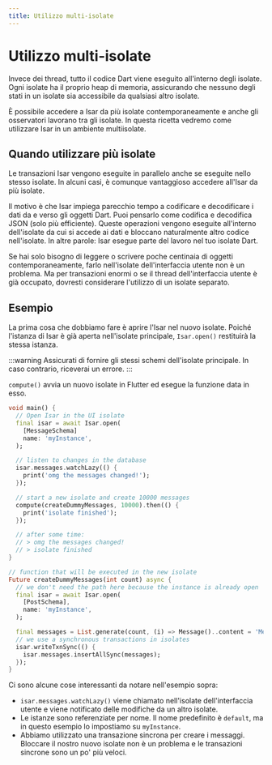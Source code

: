 ```yaml
---
title: Utilizzo multi-isolate
---
```


# Utilizzo multi-isolate

Invece dei thread, tutto il codice Dart viene eseguito all'interno degli isolate. Ogni isolate ha il proprio heap di memoria, assicurando che nessuno degli stati in un isolate sia accessibile da qualsiasi altro isolate.

È possibile accedere a Isar da più isolate contemporaneamente e anche gli osservatori lavorano tra gli isolate. In questa ricetta vedremo come utilizzare Isar in un ambiente multiisolate.

## Quando utilizzare più isolate

Le transazioni Isar vengono eseguite in parallelo anche se eseguite nello stesso isolate. In alcuni casi, è comunque vantaggioso accedere all'Isar da più isolate.

Il motivo è che Isar impiega parecchio tempo a codificare e decodificare i dati da e verso gli oggetti Dart. Puoi pensarlo come codifica e decodifica JSON (solo più efficiente). Queste operazioni vengono eseguite all'interno dell'isolate da cui si accede ai dati e bloccano naturalmente altro codice nell'isolate. In altre parole: Isar esegue parte del lavoro nel tuo isolate Dart.

Se hai solo bisogno di leggere o scrivere poche centinaia di oggetti contemporaneamente, farlo nell'isolate dell'interfaccia utente non è un problema. Ma per transazioni enormi o se il thread dell'interfaccia utente è già occupato, dovresti considerare l'utilizzo di un isolate separato.

## Esempio

La prima cosa che dobbiamo fare è aprire l'Isar nel nuovo isolate. Poiché l'istanza di Isar è già aperta nell'isolate principale, `Isar.open()` restituirà la stessa istanza.

:::warning
Assicurati di fornire gli stessi schemi dell'isolate principale. In caso contrario, riceverai un errore.
:::

`compute()` avvia un nuovo isolate in Flutter ed esegue la funzione data in esso.

```dart
void main() {
  // Open Isar in the UI isolate
  final isar = await Isar.open(
    [MessageSchema]
    name: 'myInstance',
  );

  // listen to changes in the database
  isar.messages.watchLazy(() {
    print('omg the messages changed!');
  });

  // start a new isolate and create 10000 messages
  compute(createDummyMessages, 10000).then(() {
    print('isolate finished');
  });

  // after some time:
  // > omg the messages changed!
  // > isolate finished
}

// function that will be executed in the new isolate
Future createDummyMessages(int count) async {
  // we don't need the path here because the instance is already open
  final isar = await Isar.open(
    [PostSchema],
    name: 'myInstance',
  );

  final messages = List.generate(count, (i) => Message()..content = 'Message $i');
  // we use a synchronous transactions in isolates
  isar.writeTxnSync(() {
    isar.messages.insertAllSync(messages);
  });
}
```

Ci sono alcune cose interessanti da notare nell'esempio sopra:

- `isar.messages.watchLazy()` viene chiamato nell'isolate dell'interfaccia utente e viene notificato delle modifiche da un altro isolate.
- Le istanze sono referenziate per nome. Il nome predefinito è `default`, ma in questo esempio lo impostiamo su `myInstance`.
- Abbiamo utilizzato una transazione sincrona per creare i messaggi. Bloccare il nostro nuovo isolate non è un problema e le transazioni sincrone sono un po' più veloci.

